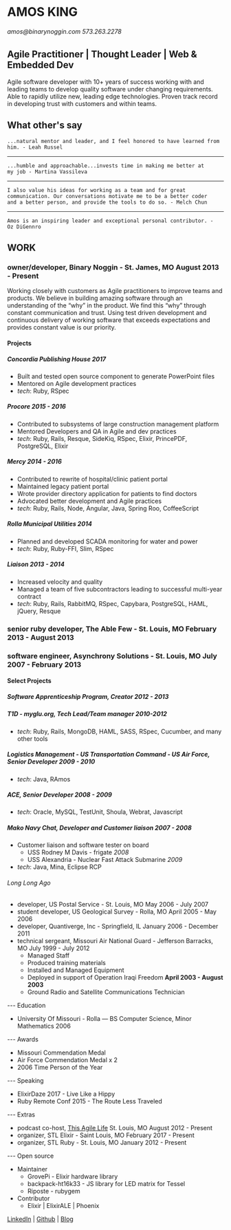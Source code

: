 # AMOS KING

###### _amos@binarynoggin.com_ _573.263.2278_

## Agile Practitioner | Thought Leader | Web & Embedded Dev

Agile software developer with 10+ years of success working with and
leading teams to develop quality software under changing requirements.
Able to rapidly utilize new, leading edge technologies. Proven track
record in developing trust with customers and within teams.

## What other's say

    ...natural mentor and leader, and I feel honored to have learned from
    him. - Leah Russel

---

    ...humble and approachable...invests time in making me better at
    my job - Martina Vassileva

---

    I also value his ideas for working as a team and for great
    communication. Our conversations motivate me to be a better coder
    and a better person, and provide the tools to do so. - Melch Chun

---

    Amos is an inspiring leader and exceptional personal contributor. -
    Oz DiGennro


## WORK

### owner/developer, Binary Noggin - St. James, MO August 2013 - Present

Working closely with customers as Agile practitioners to improve teams
and products.  We believe in building amazing software through an
understanding of the “why” in the product. We find this “why” through
constant communication and trust. Using test driven development and
continuous delivery of working software that exceeds expectations and
provides constant value is our priority.

#### Projects

##### Concordia Publishing House _2017_

* Built and tested open source component to generate PowerPoint files
* Mentored on Agile development practices
* _tech_: Ruby, RSpec

##### Procore _2015 - 2016_

* Contributed to subsystems of large construction management platform
* Mentored Developers and QA in Agile and dev practices
* _tech_: Ruby, Rails, Resque, SideKiq, RSpec, Elixir, PrincePDF, PostgreSQL, Elixir

##### Mercy _2014 - 2016_

* Contributed to rewrite of hospital/clinic patient portal
* Maintained legacy patient portal
* Wrote provider directory application for patients to find doctors
* Advocated better development and Agile practices
* _tech_: Ruby, Rails, Node, Angular, Java, Spring Roo, CoffeeScript

##### Rolla Municipal Utilities _2014_

* Planned and developed SCADA monitoring for water and power
* _tech_: Ruby, Ruby-FFI, Slim, RSpec

##### Liaison _2013 - 2014_

* Increased velocity and quality
* Managed a team of five subcontractors leading to successful multi-year contract
* _tech_: Ruby, Rails, RabbitMQ, RSpec, Capybara, PostgreSQL, HAML, jQuery, Resque

### senior ruby developer, The Able Few - St. Louis, MO February 2013 - August 2013

### software engineer, Asynchrony Solutions - St. Louis, MO July 2007 - February 2013

#### Select Projects

##### Software Apprenticeship Program, Creator _2012 - 2013_

##### T1D - myglu.org, Tech Lead/Team manager _2010-2012_

* _tech_: Ruby, Rails, MongoDB, HAML, SASS, RSpec, Cucumber, and many other tools

##### Logistics Management - US Transportation Command - US Air Force, Senior Developer _2009 - 2010_

* _tech_: Java, RAmos

##### ACE, Senior Developer _2008 - 2009_

* _tech_: Oracle, MySQL, TestUnit, Shoula, Webrat, Javascript

##### Mako Navy Chat, Developer and Customer liaison _2007 - 2008_

* Customer liaison and software tester on board
  * USS Rodney M Davis - frigate _2008_
  * USS Alexandria - Nuclear Fast Attack Submarine _2009_
* _tech_: Java, Mina, Eclipse RCP


###### Long Long Ago

* developer, US Postal Service - St. Louis, MO May 2006 - July 2007
* student developer, US Geological Survey - Rolla, MO April 2005 - May 2006
* developer, Quantiverge, Inc - Springfield, IL January 2006 - December 2011
* technical sergeant, Missouri Air National Guard - Jefferson Barracks, MO July 1999 - July 2012
  * Managed Staff
  * Produced training materials
  * Installed and Managed Equipment
  * Deployed in support of Operation Iraqi Freedom **April 2003 - August 2003**
  * Ground Radio and Satellite Communications Technician

--- Education

* University Of Missouri - Rolla — BS Computer Science, Minor Mathematics 2006

--- Awards

  * Missouri Commendation Medal
  * Air Force Commendation Medal x 2
  * 2006 Time Person of the Year

--- Speaking

* ElixirDaze 2017 - Live Like a Hippy
* Ruby Remote Conf 2015 - The Route Less Traveled

--- Extras

* podcast co-host, [This Agile Life][podcast] St. Louis, MO August 2012 - Present
* organizer, STL Elixir - Saint Louis, MO February 2017 - Present
* organizer, STL Ruby - St. Louis, MO January 2012 - Present

--- Open source

* Maintainer
  * GrovePi - Elixir hardware library
  * backpack-ht16k33 - JS library for LED matrix for Tessel
  * Riposte - rubygem
* Contributor
  * Elixir | ElixirALE | Phoenix

[LinkedIn][linkedin] | [Github][github] | [Blog][personal blog]

[linkedin]: https://www.linkedin.com/in/amosking/
[github]: http://github.com/adkron
[personal blog]: http://dirtyinformation.com
[business]: http://binarynoggin.com
[podcast]: http://thisagilelife.com
